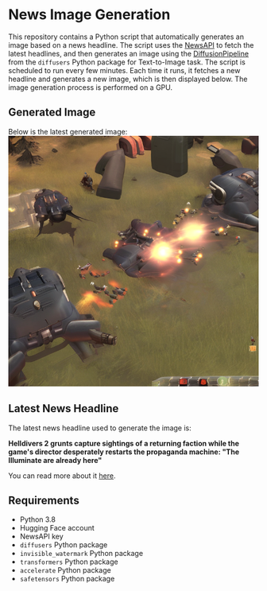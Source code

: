 # News Image Generation
This repository contains a Python script that automatically generates an image based on a news headline. The script uses the [NewsAPI](https://newsapi.org/) to fetch the latest headlines, and then generates an image using the [DiffusionPipeline](https://github.com/huggingface/diffusers) from the `diffusers` Python package for Text-to-Image task.
The script is scheduled to run every few minutes. Each time it runs, it fetches a new headline and generates a new image, which is then displayed below. The image generation process is performed on a GPU.

## Generated Image
Below is the latest generated image:
![Generated Image](image.png)

## Latest News Headline
The latest news headline used to generate the image is:

**Helldivers 2 grunts capture sightings of a returning faction while the game's director desperately restarts the propaganda machine: "The Illuminate are already here"**

You can read more about it [here](https://www.gamesradar.com/helldivers-2-grunts-capture-sightings-of-a-returning-faction-while-the-games-director-desperately-restarts-the-propaganda-machine-the-illuminate-are-already-here/).

## Requirements
- Python 3.8
- Hugging Face account
- NewsAPI key
- `diffusers` Python package
- `invisible_watermark` Python package
- `transformers` Python package
- `accelerate` Python package
- `safetensors` Python package

